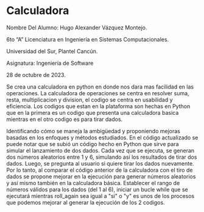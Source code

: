 # Calculadora

Nombre Del Alumno: Hugo Alexander Vázquez Montejo.

6to “A” Licenciatura en Ingeniería en Sistemas Computacionales.

Universidad del Sur, Plantel Cancún.

Asignatura: Ingeniería de Software 

28 de octubre de 2023.

Se crea una calculadora en python en donde nos dara mas facilidad en las operaciones.
La calculadora de operaciones se centra en resolver suma, resta, multiplicacion y division, el codigo se centra en usabilidad y eficiencia.
 Los codigos que estan en la plataforma son hechas en Python que en la primera es un codigo que presenta una calculadora basica mientras en el otro codigo es para tirar dados.

Identificando cómo se maneja la ambigüedad y proponiendo mejoras basadas en los enfoques y métodos estudiados.
En el código actualizado se puede notar que se subió un código hecho en Python que sirve para simular el lanzamiento de dos dados. Cada vez que se ejecuta, se generan dos números aleatorios entre 1 y 6, simulando así los resultados de tirar dos dados. Luego, se pregunta al usuario si quiere tirar los dados nuevamente.
 Por lo tanto, al comparar el código anterior de la calculadora con el tiro de dados se propone mejorar en la ejecución para generar números aleatorios y así mismo también en la calculadora básica.
Establecer el rango de números válidos para los dados (del 1 al 6), iniciar un bucle while que se ejecutará mientras roll_again sea igual a "si" o "y" es unos de los procesos que podemos mejorar al generar la ejecución de los 2 codigos.


